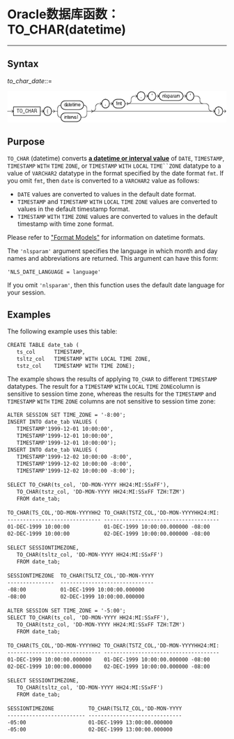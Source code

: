 # Oracle数据库函数：TO_CHAR(datetime)

---

## Syntax

*to_char_date*::=

![Description of to_char_date.gif follows](markdown/TO_CHAR.assets/to_char_date.gif)



## Purpose

`TO_CHAR` (datetime) converts **<u>a datetime or interval value</u>** of `DATE`, `TIMESTAMP`, `TIMESTAMP` `WITH` `TIME` `ZONE`, or `TIMESTAMP` `WITH` `LOCAL` `TIME``ZONE` datatype to a value of `VARCHAR2` datatype in the format specified by the date format `fmt`. If you omit `fmt`, then `date` is converted to a `VARCHAR2` value as follows:

- `DATE` values are converted to values in the default date format.
- `TIMESTAMP` and `TIMESTAMP` `WITH` `LOCAL` `TIME` `ZONE` values are converted to values in the default timestamp format.
- `TIMESTAMP` `WITH` `TIME` `ZONE` values are converted to values in the default timestamp with time zone format.

Please refer to ["Format Models"](https://docs.oracle.com/cd/B19306_01/server.102/b14200/sql_elements004.htm#i34510) for information on datetime formats.

The `'nlsparam'` argument specifies the language in which month and day names and abbreviations are returned. This argument can have this form:

```
'NLS_DATE_LANGUAGE = language' 
```

If you omit `'nlsparam'`, then this function uses the default date language for your session.

## Examples

The following example uses this table:

```
CREATE TABLE date_tab (
   ts_col      TIMESTAMP,
   tsltz_col   TIMESTAMP WITH LOCAL TIME ZONE,
   tstz_col    TIMESTAMP WITH TIME ZONE);
```

The example shows the results of applying `TO_CHAR` to different `TIMESTAMP` datatypes. The result for a `TIMESTAMP` `WITH` `LOCAL` `TIME` `ZONE`column is sensitive to session time zone, whereas the results for the `TIMESTAMP` and `TIMESTAMP` `WITH` `TIME` `ZONE` columns are not sensitive to session time zone:

```
ALTER SESSION SET TIME_ZONE = '-8:00';
INSERT INTO date_tab VALUES (  
   TIMESTAMP'1999-12-01 10:00:00',
   TIMESTAMP'1999-12-01 10:00:00',
   TIMESTAMP'1999-12-01 10:00:00');
INSERT INTO date_tab VALUES (
   TIMESTAMP'1999-12-02 10:00:00 -8:00', 
   TIMESTAMP'1999-12-02 10:00:00 -8:00',
   TIMESTAMP'1999-12-02 10:00:00 -8:00');

SELECT TO_CHAR(ts_col, 'DD-MON-YYYY HH24:MI:SSxFF'),
   TO_CHAR(tstz_col, 'DD-MON-YYYY HH24:MI:SSxFF TZH:TZM')
   FROM date_tab;

TO_CHAR(TS_COL,'DD-MON-YYYYHH2 TO_CHAR(TSTZ_COL,'DD-MON-YYYYHH24:MI:
------------------------------ -------------------------------------
01-DEC-1999 10:00:00           01-DEC-1999 10:00:00.000000 -08:00
02-DEC-1999 10:00:00           02-DEC-1999 10:00:00.000000 -08:00

SELECT SESSIONTIMEZONE, 
   TO_CHAR(tsltz_col, 'DD-MON-YYYY HH24:MI:SSxFF')
   FROM date_tab;

SESSIONTIMEZONE  TO_CHAR(TSLTZ_COL,'DD-MON-YYYY
---------------  ------------------------------
-08:00           01-DEC-1999 10:00:00.000000
-08:00           02-DEC-1999 10:00:00.000000

ALTER SESSION SET TIME_ZONE = '-5:00';
SELECT TO_CHAR(ts_col, 'DD-MON-YYYY HH24:MI:SSxFF'),
   TO_CHAR(tstz_col, 'DD-MON-YYYY HH24:MI:SSxFF TZH:TZM')
   FROM date_tab;

TO_CHAR(TS_COL,'DD-MON-YYYYHH2 TO_CHAR(TSTZ_COL,'DD-MON-YYYYHH24:MI:
------------------------------ -------------------------------------
01-DEC-1999 10:00:00.000000    01-DEC-1999 10:00:00.000000 -08:00
02-DEC-1999 10:00:00.000000    02-DEC-1999 10:00:00.000000 -08:00

SELECT SESSIONTIMEZONE,
   TO_CHAR(tsltz_col, 'DD-MON-YYYY HH24:MI:SSxFF') 
   FROM date_tab;

SESSIONTIMEZONE           TO_CHAR(TSLTZ_COL,'DD-MON-YYYY
------------------------- ------------------------------
-05:00                    01-DEC-1999 13:00:00.000000
-05:00                    02-DEC-1999 13:00:00.000000
```